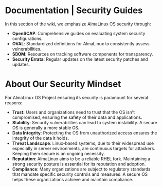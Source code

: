 # Documentation | Security Guides

In this section of the wiki, we emphasize AlmaLinux OS security through:

- **OpenSCAP**: Comprehensive guides on evaluating system security configurations.
- **OVAL**: Standardized definitions for AlmaLinux to consistently assess vulnerabilities.
- **SBOM**: Resources on tracking software components for transparency.
- **Security Errata**: Regular updates on the latest security patches and updates.

# About Our Security Mindset

For AlmaLinux OS Project ensuring its security is paramount for several reasons:

- **Trust:** Users and organizations need to trust that the OS isn't compromised, ensuring the safety of their data and applications.
- **Stability**: Security vulnerabilities can lead to system instability. A secure OS is generally a more stable OS.
- **Data Integrity**: Protecting the OS from unauthorized access ensures the integrity of the data it holds.
- **Threat Landscape**: Linux-based systems, due to their widespread use especially in server environments, are continuous targets for attackers. Keeping them secure is an ongoing necessity.
- **Reputation**: AlmaLinux aims to be a reliable RHEL fork. Maintaining a strong security posture is essential for its reputation and adoption.
- **Compliance**: Many organizations are subject to regulatory standards that mandate specific security controls and measures. A secure OS helps these organizations achieve and maintain compliance.

